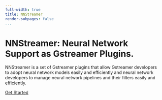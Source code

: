 ```yaml
---
full-width: true
title: NNStreamer
render-subpages: false
...
```


<div class="container">
<div class="page-header">
    <h1>NNStreamer: Neural Network Support as Gstreamer Plugins.</h1>
    <p>
NNStreamer is a set of Gstreamer plugins that allow Gstreamer developers to adopt neural network models
easily and efficiently and neural network developers to manage neural network pipelines and their filters easily and efficiently.
    </p>
    <a class="btn btn-default btn-xl page-scroll" href="doc-index.html" data-hotdoc-relative-link=true>Get Started</a>
</div>
</div>
